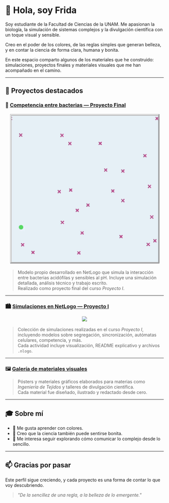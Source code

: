 # 🌸 Hola, soy Frida

Soy estudiante de la Facultad de Ciencias de la UNAM. Me apasionan la biología, la simulación de sistemas complejos y la divulgación científica con un toque visual y sensible.

Creo en el poder de los colores, de las reglas simples que generan belleza, y en contar la ciencia de forma clara, humana y bonita.

En este espacio comparto algunos de los materiales que he construido: simulaciones, proyectos finales y materiales visuales que me han acompañado en el camino.

---

## 🤖 Proyectos destacados

### 🧫 [Competencia entre bacterias — Proyecto Final](https://github.com/FridaVargas/COMPETENCIA-BACTERIAS-MBA)

<p align="center">
  <a href="https://github.com/FridaVargas/COMPETENCIA-BACTERIAS-MBA">
    <img src="https://github.com/FridaVargas/COMPETENCIA-BACTERIAS-MBA/raw/main/GIFsEscenarios/Escenario2.gif" width="480"/>
  </a>
</p>

> Modelo propio desarrollado en NetLogo que simula la interacción entre bacterias acidófilas y sensibles al pH. Incluye una simulación detallada, análisis técnico y trabajo escrito.  
> Realizado como proyecto final del curso *Proyecto I*.

---

### 🏙️ [Simulaciones en NetLogo — Proyecto I](https://github.com/FridaVargas/ProyectoMBA)

<p align="center">
  <a href="https://github.com/FridaVargas/ProyectoMBA">
    <img src="https://github.com/FridaVargas/ProyectoMBA/raw/main/GIFs/SchellingGrupos.gif" width="480"/>
  </a>
</p>

> Colección de simulaciones realizadas en el curso *Proyecto I*, incluyendo modelos sobre segregación, sincronización, autómatas celulares, competencia, y más.  
> Cada actividad incluye visualización, README explicativo y archivos `.nlogo`.

---

### 🖼️ [Galería de materiales visuales](https://github.com/FridaVargas/posters-divulgacion)

> Pósters y materiales gráficos elaborados para materias como *Ingeniería de Tejidos* y talleres de divulgación científica.  
> Cada material fue diseñado, ilustrado y redactado desde cero.

---

## 🎓 Sobre mí

- 🌈 Me gusta aprender con colores.  
- 🌱 Creo que la ciencia también puede sentirse bonita.  
- 🧠 Me interesa seguir explorando cómo comunicar lo complejo desde lo sencillo.

---

## 📫 Gracias por pasar

Este perfil sigue creciendo, y cada proyecto es una forma de contar lo que voy descubriendo.  

> *"De la sencillez de una regla, a la belleza de lo emergente."*
